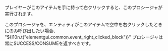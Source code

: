 プレイヤーがこのアイテムを手に持って右クリックすると、このプロシージャが実行されます。

このプロシージャを、エンティティがこのアイテムで空中を右クリックしたときにのみ呼び出したい場合、 "${l10n.t("elementgui.common.event_right_clicked_block")}" プロシージャは常にSUCCESS/CONSUMEを返すべきです。
